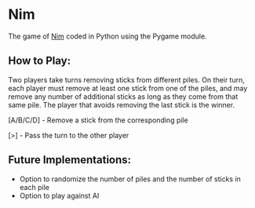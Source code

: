 # Nim
The game of [Nim](https://en.wikipedia.org/wiki/Nim) coded in Python using the Pygame module.

## How to Play:
Two players take turns removing sticks from different piles. On their turn, each player must remove at least one stick from one of the piles, and may remove any number of additional sticks as long as they come from that same pile. The player that avoids removing the last stick is the winner.

[A/B/C/D] - Remove a stick from the corresponding pile

[>] - Pass the turn to the other player

## Future Implementations:
* Option to randomize the number of piles and the number of sticks in each pile
* Option to play against AI
